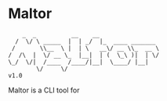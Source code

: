 # Maltor
```             
    _  _          __    __                 
  /  \/ \ _____  |  | _/  |_  ____ _______ 
 /       \\__  \ |  | \   __\/ __ \\_  __ \
/  /\  |  \/ __ \_  |__|  | (  \_\ )|  | \/
\_/  \/|  /____  /____/|__|  \____/ |__|   
        \/     \/                          
v1.0
```
Maltor is a CLI tool for 
